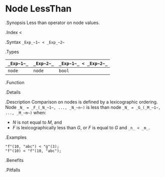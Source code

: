 # Node LessThan

.Synopsis
Less than operator on node values.

.Index
<

.Syntax
`_Exp_~1~ < _Exp_~2~`

.Types


| `_Exp~1~_` |  `_Exp~2~_` | `_Exp~1~_ < _Exp~2~_`  |
| --- | --- | --- |
| `node`    |  `node`    | `bool`               |


.Function

.Details

.Description
Comparison on nodes is defined by a lexicographic ordering. Node `_N_ = _F_(_N_~1~, ..., _N_~n~)` is less than node 
`_N_ = _G_(_M_~1~, ..., _M_~m~)` when:
*  _N_ is not equal to _M_, and
*  _F_ is lexicographically less than _G_, or _F_ is equal to _G_ and `_n_ < _m_`.

.Examples
```rascal-shell
"f"(10, "abc") < "g"(3);
"f"(10) < "f"(10, "abc");
```

.Benefits

.Pitfalls

